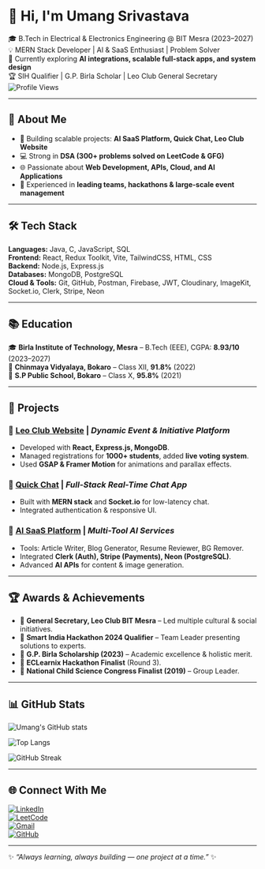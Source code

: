 # 👋 Hi, I'm Umang Srivastava  

🎓 B.Tech in Electrical & Electronics Engineering @ BIT Mesra (2023–2027)  
💡 MERN Stack Developer | AI & SaaS Enthusiast | Problem Solver  
🌱 Currently exploring **AI integrations, scalable full-stack apps, and system design**  
🏆 SIH Qualifier | G.P. Birla Scholar | Leo Club General Secretary  
![Profile Views](https://komarev.com/ghpvc/?username=umangUS002&label=Profile%20Views&color=0e75b6&style=flat)

---

## 📌 About Me  
- 🔭 Building scalable projects: **AI SaaS Platform, Quick Chat, Leo Club Website**  
- 💻 Strong in **DSA (300+ problems solved on LeetCode & GFG)**  
- 🌐 Passionate about **Web Development, APIs, Cloud, and AI Applications**  
- 🚀 Experienced in **leading teams, hackathons & large-scale event management**  

---

## 🛠 Tech Stack  

**Languages:** Java, C, JavaScript, SQL  
**Frontend:** React, Redux Toolkit, Vite, TailwindCSS, HTML, CSS  
**Backend:** Node.js, Express.js  
**Databases:** MongoDB, PostgreSQL  
**Cloud & Tools:** Git, GitHub, Postman, Firebase, JWT, Cloudinary, ImageKit, Socket.io, Clerk, Stripe, Neon  

---

## 📚 Education  
🎓 **Birla Institute of Technology, Mesra** – B.Tech (EEE), CGPA: **8.93/10** (2023–2027)  
🏫 **Chinmaya Vidyalaya, Bokaro** – Class XII, **91.8%** (2022)  
🏫 **S.P Public School, Bokaro** – Class X, **95.8%** (2021)  

---

## 🚀 Projects  

### 🔹 [Leo Club Website](https://www.leoclubbitmesra.in/) | *Dynamic Event & Initiative Platform*  
- Developed with **React, Express.js, MongoDB**.  
- Managed registrations for **1000+ students**, added **live voting system**.  
- Used **GSAP & Framer Motion** for animations and parallax effects.  

### 🔹 [Quick Chat](https://quick-chat-sepia.vercel.app) | *Full-Stack Real-Time Chat App*  
- Built with **MERN stack** and **Socket.io** for low-latency chat.  
- Integrated authentication & responsive UI.  

### 🔹 [AI SaaS Platform](https://ai-saas-app-wine-phi.vercel.app/) | *Multi-Tool AI Services*  
- Tools: Article Writer, Blog Generator, Resume Reviewer, BG Remover.  
- Integrated **Clerk (Auth), Stripe (Payments), Neon (PostgreSQL)**.  
- Advanced **AI APIs** for content & image generation.  

---

## 🏆 Awards & Achievements  
- 🏅 **General Secretary, Leo Club BIT Mesra** – Led multiple cultural & social initiatives.  
- 🏅 **Smart India Hackathon 2024 Qualifier** – Team Leader presenting solutions to experts.  
- 🏅 **G.P. Birla Scholarship (2023)** – Academic excellence & holistic merit.  
- 🏅 **ECLearnix Hackathon Finalist** (Round 3).  
- 🏅 **National Child Science Congress Finalist (2019)** – Group Leader.  

---

## 📊 GitHub Stats  
![Umang's GitHub stats](https://github-readme-stats.vercel.app/api?username=umangUS002&show_icons=true&theme=tokyonight)  

![Top Langs](https://github-readme-stats.vercel.app/api/top-langs/?username=umangUS002&layout=compact&theme=tokyonight)  

![GitHub Streak](https://github-readme-streak-stats.herokuapp.com/?user=umangUS002&theme=tokyonight)  

---

## 🌐 Connect With Me  
[![LinkedIn](https://img.shields.io/badge/LinkedIn-blue?logo=linkedin&logoColor=white)](https://www.linkedin.com/in/umang-srivastava-339b131b6/)  
[![LeetCode](https://img.shields.io/badge/LeetCode-orange?logo=leetcode&logoColor=white)](https://leetcode.com/u/umang-us/)  
[![Gmail](https://img.shields.io/badge/Email-red?logo=gmail&logoColor=white)](mailto:umang1gb@gmail.com)  
[![GitHub](https://img.shields.io/badge/GitHub-black?logo=github&logoColor=white)](https://github.com/umangUS002)  

---

✨ *“Always learning, always building — one project at a time.”* ✨
